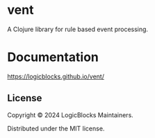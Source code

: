 # vent

A Clojure library for rule based event processing.

# Documentation

https://logicblocks.github.io/vent/

## License

Copyright © 2024 LogicBlocks Maintainers.

Distributed under the MIT license.
